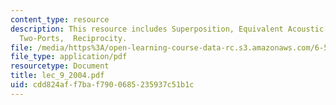 ```yaml
---
content_type: resource
description: This resource includes Superposition, Equivalent Acoustic Circuits for
  Two-Ports,  Reciprocity.
file: /media/https%3A/open-learning-course-data-rc.s3.amazonaws.com/6-551j-acoustics-of-speech-and-hearing-fall-2004/cdd824aff7baf7900685235937c51b1c_lec_9_2004.pdf
file_type: application/pdf
resourcetype: Document
title: lec_9_2004.pdf
uid: cdd824af-f7ba-f790-0685-235937c51b1c
---
```

